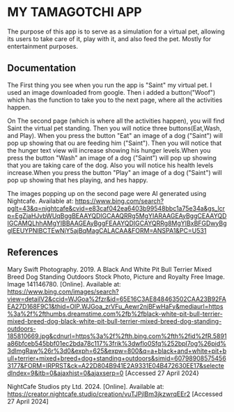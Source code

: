 
# MY TAMAGOTCHI APP

The purpose of this app is to serve as a simulation for a virtual pet, allowing its users to take care of it, play with it, and also feed the pet. Mostly for entertainment purposes.


## Documentation

The First thing you see when you run the app is "Saint" my virtual pet.
I used an image downloaded from google. Then i added a button("Woof") which has the function to take you to the next page, where all the activities happen.

On The second page (which is where all the activities happen), you will find Saint the virtual pet standing. Then you will notice three buttons(Eat,Wash, and Play). When you press the button "Eat" an image of a dog ("Saint") will pop up showing that ou are feeding him ("Saint"). Then you will notice that the hunger text view will increase showing his hunger levels.When you press the button "Wash" an image of a dog ("Saint") will pop up showing that you are taking care of the dog. Also you will notice his health levels increase.When you press the button "Play" an image of a dog ("Saint") will pop up showing that hes playing, and hes happy.

The images popping up on the second page were AI generated using Nightcafe. Available at: https://www.bing.com/search?pglt=43&q=nightcafe&cvid=e83caf042ea6403b99548bbc1a75e34a&gs_lcrp=EgZjaHJvbWUqBggBEAAYQDIGCAAQRRg5MgYIARAAGEAyBggCEAAYQDIGCAMQLhhAMgYIBBAAGEAyBggFEAAYQDIGCAYQRRg8MgYIBxBFGDwyBggIEEUYPNIBCTEwNjY5ajBqMagCALACAA&FORM=ANSPA1&PC=U531

## References

Mary Swift Photography. 2019. A Black And White Pit Bull Terrier Mixed Breed Dog Standing Outdoors Stock Photo, Picture and Royalty Free Image. Image 141146780. [Online]. Available at: https://www.bing.com/images/search?view=detailV2&ccid=WJGoa%2fzr&id=65E16C3AE848463502CAA23B92FAEA27D168F9C1&thid=OIP.WJGoa_zrVFu_Aewr2njBFwHaFy&mediaurl=https%3a%2f%2fthumbs.dreamstime.com%2fb%2fblack-white-pit-bull-terrier-mixed-breed-dog-black-white-pit-bull-terrier-mixed-breed-dog-standing-outdoors-185810669.jpg&cdnurl=https%3a%2f%2fth.bing.com%2fth%2fid%2fR.5891a86bfceb545bbf01ec2bda78c117%3frik%3dwflo0Sfq%252bpI7og%26pid%3dImgRaw%26r%3d0&exph=625&expw=800&q=a+black+and+white+pit+bull+terrier+mixed+breed+dog+standing+outdoors&simid=607989085754563177&FORM=IRPRST&ck=A22D804B941E2A9331E04B472630EE17&selectedIndex=9&itb=0&ajaxhist=0&ajaxserp=0 [Accessed 27 April 2024}
 
NightCafe Studios pty Ltd. 2024. [Online]. Available at: https://creator.nightcafe.studio/creation/vuTJPjlBm3jkzwrqEEr2 [Accessed 27 April 2024]
